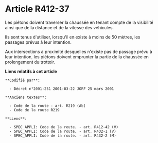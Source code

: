 # Article R412-37

Les piétons doivent traverser la chaussée en tenant compte de la visibilité ainsi que de la distance et de la vitesse des
véhicules.

Ils sont tenus d'utiliser, lorsqu'il en existe à moins de 50 mètres, les passages prévus à leur intention.

Aux intersections à proximité desquelles n'existe pas de passage prévu à leur intention, les piétons doivent emprunter la
partie de la chaussée en prolongement du trottoir.

**Liens relatifs à cet article**

	**Codifié par**:

	  - Décret n°2001-251 2001-03-22 JORF 25 mars 2001

	**Anciens textes**:

	  - Code de la route - art. R219 (Ab)
	  - Code de la route R219

	**Liens**:

	  - SPEC_APPLI: Code de la route. - art. R412-42 (V)
	  - SPEC_APPLI: Code de la route. - art. R432-1 (V)
	  - SPEC_APPLI: Code de la route. - art. R432-2 (M)
